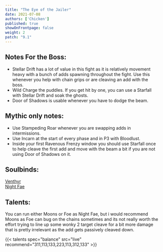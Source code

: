```yaml
---
title: "The Eye of the Jailer"
date: 2021-07-08
authors: ['Chicken']
published: true
showOnFrontpage: false
weight: 2
patch: "9.1"
---
```



## Notes For the Boss:
- Stellar Drift has a lot of value in this fight as it is relatively movement heavy with a bunch of adds spawning throughout the fight. Use this whenever you help with chain grips or are cleaving an add with the boss.
- Wild Charge the puddles. If you get hit by one, you can use a Starfall with Stellar Drift and soak the ghosts.
- Door of Shadows is usable whenever you have to dodge the beam.

## Mythic only notes:
- Use Stampeding Roar whenever you are swapping adds in intermissions.
- Use Incarn at the start of every phase and in P3 with Bloodlust.
- Inside your first Ravenous Frenzy window you should use Starfall once to help cleave the first add and move with the beam a bit if you are not using Door of Shadows on it.

## Soulbinds:
[Venthyr](https://ptr.wowhead.com/soulbind-calc/venthyr/theotar-the-mad-duke/druid/AwC-b74CBTUgCBU1yggSBTWHCCUy4ggjBTJJCBV2AAg1Mj8I)
<br>[Night Fae](https://ptr.wowhead.com/soulbind-calc/night-fae/niya/druid/AwCW5b4CBTXKCCU1IAgTBTXGCBUy5AglMuIIIhUySQgldgAI)

## Talents:

You can run either Moons or Foe as Night Fae, but i would recommend Moons as Foe can bug on the chains sometimes and its not really worth the effort trying to line up some wonky 2 target cleave for a bit more damage that is pretty irrelevant as the add gets passively cleaved down.

{{< talents spec="balance" src="live" recommend="311,113,133,223,113,312,133" >}}

